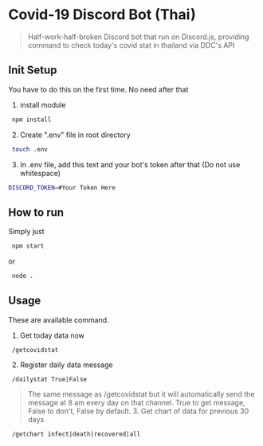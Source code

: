 # Covid-19 Discord Bot (Thai)

> Half-work-half-broken Discord bot that run on Discord.js, providing command to check today's covid stat in thailand via DDC's API

## Init Setup

You have to do this on the first time. No need after that

1. install module

```bash
 npm install
```

2. Create ".env" file in root directory

```bash
 touch .env
```

3. In .env file, add this text and your bot's token after that (Do not use whitespace)

```bash
DISCORD_TOKEN=#Your Token Here
```

## How to run

Simply just

```bash
 npm start
```

or

```bash
 node .
```

## Usage

These are available command.

1. Get today data now

```
 /getcovidstat
```

2. Register daily data message

```
 /dailystat True|False
```

> The same message as /getcovidstat but it will automatically send the message at 8 am every day on that channel.
> True to get message, False to don't, False by default. 3. Get chart of data for previous 30 days

```
 /getchart infect|death|recovered|all
```
